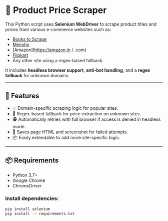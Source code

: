 # 🛒 Product Price Scraper

This Python script uses **Selenium WebDriver** to scrape product titles and prices from various e-commerce websites such as:

- [Books to Scrape](https://books.toscrape.com/)
- [Meesho](https://meesho.com)
- [Amazon](https://amazon.in / .com)
- [Flipkart](https://flipkart.com)
- Any other site using a regex-based fallback.

It includes **headless browser support**, **anti-bot handling**, and a **regex fallback** for unknown domains.

---

## 🚀 Features

- ✅ Domain-specific scraping logic for popular sites.
- 🧠 Regex-based fallback for price extraction on unknown sites.
- 🕵️ Automatically retries with full browser if access is denied in headless mode.
- 🧾 Saves page HTML and screenshot for failed attempts.
- 📦 Easily extendable to add more site-specific logic.

---

## 📦 Requirements

- Python 3.7+
- Google Chrome
- ChromeDriver

### Install dependencies:

```bash
pip install selenium
pip install -r requirements.txt
